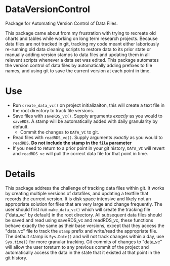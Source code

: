 # DataVersionControl
Package for Automating Version Control of Data Files. 

This package came about from my frustration with trying to recreate old charts and tables while working on long term research projects. 
Because data files are not tracked in git, tracking my code meant either laboriously re-running old data cleaning scripts to restore data to its prior state or manually adding version stamps to data files and 
updating them in all relevent scripts whenever a data set was edited. 
This package automates the version control of data files by automatically adding prefixes to file names, and using git to save the current version at each point in time. 

# Use
- Run `create_data_vc()` on project initializaiton, this will create a text file in the root directory to track file versions. 
- Save files with `saveRDS_vc()`. Supply arguments *exactly* as you would to `saveRDS`. A stamp will be automatically added with daily granularity by default. 
  - Commit the changes to `DATA_VC` to git. 
- Read files with `readRDS_vc()`. Supply arguments *exactly* as you would to `readRDS`. **Do not include the stamp in the `file` parameter**
- If you need to return to a prior point in your git history, `DATA_VC` will revert and `readRDS_vc` will pull the correct data file for that point in time. 

# Details
This package address the challenge of tracking data files within git. 
It works by creating multiple versions of datafiles, and updating a textfile that records the current version. 
It is disk space intensive and likely not an appropriate solution for files that are very large and change frequently. 
The user should first run `make_data_vc()` which will create the tracking file ("data_vc" by default) in the root directory. 
All subsequent data files should be saved and read using saveRDS_vc and readRDS_vc, these functions behave exactly the same as their base versions, except that they access the "data_vc" file to track the `stamp` prefix and write/read the appropriate file. 
The default stamp is `Sys.Date()` and will not track changes within a day, use `Sys.time()` for more granular tracking. 
Git commits of changes to "data_vc" will allow the user toreturn to any previous commit of the project and automatically access the data in the state that it existed at that point in the git history. 
